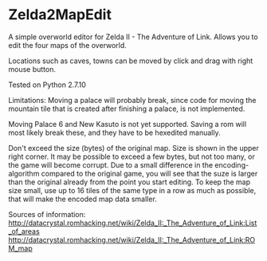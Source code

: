 # Zelda2MapEdit
A simple overworld editor for Zelda II - The Adventure of Link.
Allows you to edit the four maps of the overworld.

Locations such as caves, towns can be moved by click and drag with right mouse button.


Tested on Python 2.7.10

Limitations:
  Moving a palace will probably break, since code for moving the mountain tile that is created after finishing a palace, is not implemented.

  Moving Palace 6 and New Kasuto is not yet supported. Saving a rom will most likely break these, and they have to be hexedited manually.
  
  Don't exceed the size (bytes) of the original map. Size is shown in the upper right corner. It may be possible to exceed a few bytes, but not too many, or the game will become corrupt. Due to a small difference in the encoding-algorithm compared to the original game, you will see that the suze is larger than the original already from the point you start editing.
  To keep the map size small, use up to 16 tiles of the same type in a row as much as possible, that will make the encoded map data smaller.


Sources of information:
http://datacrystal.romhacking.net/wiki/Zelda_II:_The_Adventure_of_Link:List_of_areas
http://datacrystal.romhacking.net/wiki/Zelda_II:_The_Adventure_of_Link:ROM_map

